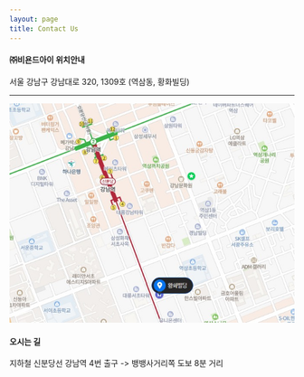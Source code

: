 ```yaml
---
layout: page
title: Contact Us
---
```


#### ㈜비욘드아이 위치안내

서울 강남구 강남대로 320, 1309호 (역삼동, 황화빌딩)

---

![map](./assets/img/map.jpg)


#### 오시는 길

지하철 신분당선 강남역 4번 출구 -> 뱅뱅사거리쪽 도보 8분 거리
